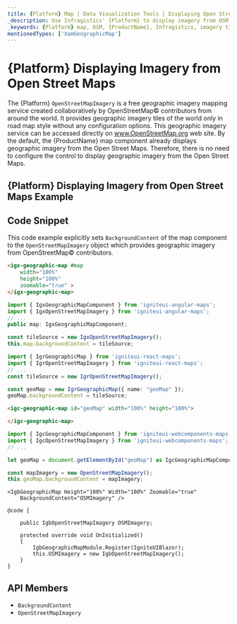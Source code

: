 ```yaml
---
title: {Platform} Map | Data Visualization Tools | Displaying Open Street Maps Imagery | Infragistics
_description: Use Infragistics' {Platform} to display imagery from OSM maps. View {ProductName} map tutorials!
_keywords: {Platform} map, OSM, {ProductName}, Infragistics, imagery tile source, map background
mentionedTypes: ['XamGeographicMap']
---
```

# {Platform} Displaying Imagery from Open Street Maps

The {Platform} `OpenStreetMapImagery` is a free geographic imagery mapping service created collaboratively by OpenStreetMap© contributors from around the world. It provides geographic imagery tiles of the world only in road map style without any configuration options. This geographic imagery service can be accessed directly on <a href="http://www.openstreetmap.org" target="_blank">www.OpenStreetMap.org</a> web site.
By the default, the {ProductName} map component already displays geographic imagery from the Open Street Maps. Therefore, there is no need to configure the control to display geographic imagery from the Open Street Maps.

## {Platform} Displaying Imagery from Open Street Maps Example


<code-view style="height: 500px"
           data-demos-base-url="{environment:dvDemosBaseUrl}"
           iframe-src="{environment:dvDemosBaseUrl}/maps/geo-map-display-osm-imagery"
           alt="{Platform} Displaying Imagery from Open Street Maps Example"
           github-src="maps/geo-map/display-osm-imagery">
</code-view>

<div class="divider--half"></div>

## Code Snippet
This code example explicitly sets `BackgroundContent` of the map component to the `OpenStreetMapImagery` object which provides geographic imagery from  OpenStreetMap© contributors.

```html
<igx-geographic-map #map
    width="100%"
    height="100%"
    zoomable="true" >
</igx-geographic-map>
```

```ts
import { IgxGeographicMapComponent } from 'igniteui-angular-maps';
import { IgxOpenStreetMapImagery } from 'igniteui-angular-maps';
// ...
public map: IgxGeographicMapComponent;

const tileSource = new IgxOpenStreetMapImagery();
this.map.backgroundContent = tileSource;
```

```ts
import { IgrGeographicMap } from 'igniteui-react-maps';
import { IgrOpenStreetMapImagery } from 'igniteui-react-maps';
// ...
const tileSource = new IgrOpenStreetMapImagery();

const geoMap = new IgrGeographicMap({ name: "geoMap" });
geoMap.backgroundContent = tileSource;
```

```html
<igc-geographic-map id="geoMap" width="100%" height="100%">

</igc-geographic-map>
```

```ts
import { IgcGeographicMapComponent } from 'igniteui-webcomponents-maps';
import { IgcOpenStreetMapImagery } from 'igniteui-webcomponents-maps';
// ...

let geoMap = document.getElementById("geoMap") as IgcGeographicMapComponent

const mapImagery = new OpenStreetMapImagery();
this.geoMap.backgroundContent = mapImagery;
```

```razor
<IgbGeographicMap Height="100%" Width="100%" Zoomable="true"
    BackgroundContent="OSMImagery" />

@code {

    public IgbOpenStreetMapImagery OSMImagery;

    protected override void OnInitialized()
    {
        IgbGeographicMapModule.Register(IgniteUIBlazor);
        this.OSMImagery = new IgbOpenStreetMapImagery();
    }
}
```

 ## API Members

 - `BackgroundContent`
 - `OpenStreetMapImagery`